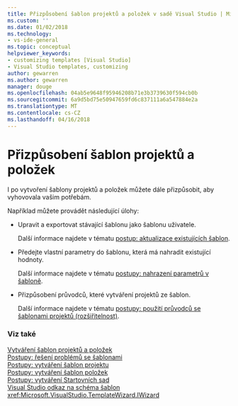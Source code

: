 ```yaml
---
title: Přizpůsobení šablon projektů a položek v sadě Visual Studio | Microsoft Docs
ms.custom: ''
ms.date: 01/02/2018
ms.technology:
- vs-ide-general
ms.topic: conceptual
helpviewer_keywords:
- customizing templates [Visual Studio]
- Visual Studio templates, customizing
author: gewarren
ms.author: gewarren
manager: douge
ms.openlocfilehash: 04ab5e9648f95946208b71e3b3739630f594cb0b
ms.sourcegitcommit: 6a9d5bd75e50947659fd6c837111a6a547884e2a
ms.translationtype: MT
ms.contentlocale: cs-CZ
ms.lasthandoff: 04/16/2018
---
```

# <a name="customizing-project-and-item-templates"></a>Přizpůsobení šablon projektů a položek

I po vytvoření šablony projektů a položek můžete dále přizpůsobit, aby vyhovovala vašim potřebám.

Například můžete provádět následující úlohy:

- Upravit a exportovat stávající šablonu jako šablonu uživatele.

   Další informace najdete v tématu [postup: aktualizace existujících šablon](../ide/how-to-update-existing-templates.md).

- Předejte vlastní parametry do šablonu, která má nahradit existující hodnoty.

   Další informace najdete v tématu [postupy: nahrazení parametrů v šabloně](../ide/how-to-substitute-parameters-in-a-template.md).

- Přizpůsobení průvodců, které vytváření projektů ze šablon.

   Další informace najdete v tématu [postupy: použití průvodců se šablonami projektů (rozšiřitelnost)](../extensibility/how-to-use-wizards-with-project-templates.md).

### <a name="see-also"></a>Viz také

[Vytváření šablon projektů a položek](../ide/creating-project-and-item-templates.md)  
[Postupy: řešení problémů se šablonami](../ide/how-to-troubleshoot-templates.md)  
[Postupy: vytváření šablon projektu](../ide/how-to-create-project-templates.md)  
[Postupy: vytváření šablon položek](../ide/how-to-create-item-templates.md)  
[Postupy: vytváření Startovních sad](../ide/how-to-create-starter-kits.md)  
[Visual Studio odkaz na schéma šablon](../extensibility/visual-studio-template-schema-reference.md)  
<xref:Microsoft.VisualStudio.TemplateWizard.IWizard>